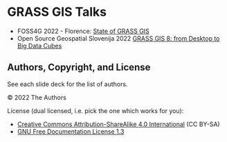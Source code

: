# GRASS GIS Talks

* FOSS4G 2022 - Florence: [State of GRASS GIS](https://neteler.github.io/grass-gis-talks-markus/foss4g2022.html)
* Open Source Geospatial Slovenija 2022  [GRASS GIS 8: from Desktop to Big Data Cubes](https://htmlpreview.github.io/?https://github.com/neteler/grass-gis-talks-markus/blob/main/osgeo_slovenia_grassgis2022.html#/)

## Authors, Copyright, and License

See each slide deck for the list of authors.

&copy; 2022 The Authors

License (dual licensed, i.e. pick the one which works for you):
* [Creative Commons Attribution-ShareAlike 4.0 International](https://creativecommons.org/licenses/by-sa/4.0/) (CC BY-SA)
* [GNU Free Documentation License 1.3](https://www.gnu.org/licenses/fdl-1.3.en.html)
